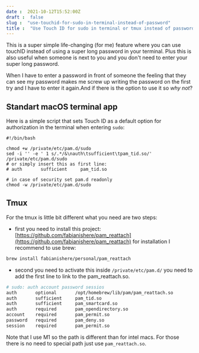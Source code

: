```yaml
---
date :  2021-10-12T15:52:00Z
draft :  false
slug :  "use-touchid-for-sudo-in-terminal-instead-of-password"
title :  "Use Touch ID for sudo in terminal or tmux instead of password"
---
```



This is a super simple life-changing (for me) feature where you can use touchID instead of using a super long password in your terminal. Plus this is also useful when someone is next to you and you don't need to enter your super long password.

When I have to enter a password in front of someone the feeling that they can see my password makes me screw up writing the password on the first try and I have to enter it again.And if there is the option to use it so _why not_?

## Standart macOS terminal app

Here is a simple script that sets Touch ID as a default option for authorization in the terminal when entering `sudo`:

```shell
#!/bin/bash

chmod +w /private/etc/pam.d/sudo
sed -i '' -e ' 1 s/.*/&\nauth\tsufficient\tpam_tid.so/' /private/etc/pam.d/sudo
# or simply insert this as first line:
# auth       sufficient     pam_tid.so

# in case of security set pam.d readonly
chmod -w /private/etc/pam.d/sudo
```

## Tmux

For the tmux is little bit different what you need are two steps:

* first you need to install this project: [https://github.com/fabianishere/pam_reattach](https://github.com/fabianishere/pam_reattach) for installation I recommend to use brew:

```bash
brew install fabianishere/personal/pam_reattach
```

* second you need to activate this inside `/private/etc/pam.d/` you need to add the first line to link to the pam_reattach.so.

```bash
# sudo: auth account password sessios
auth       optional       /opt/homebrew/lib/pam/pam_reattach.so
auth       sufficient     pam_tid.so
auth       sufficient     pam_smartcard.so
auth       required       pam_opendirectory.so
account    required       pam_permit.so
password   required       pam_deny.so
session    required       pam_permit.so
```

Note that I use M1 so the path is different than for intel macs. For those there is no need to special path just use `pam_reattach.so`.
